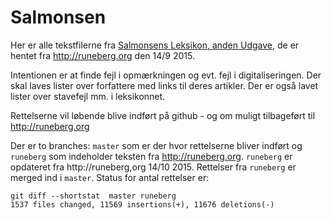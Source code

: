 # Salmonsen
Her er alle tekstfilerne fra [Salmonsens Leksikon, anden Udgave](http://runeberg.org/salmonsen/2/),
de er hentet fra http://runeberg.org den 14/9 2015.

Intentionen er at finde fejl i opmærkningen og evt. fejl i digitaliseringen. Der skal laves lister over
forfattere med links til deres artikler. Der er også lavet lister over stavefejl mm. i leksikonnet.

Rettelserne vil løbende blive indført på github - og om muligt tilbageført til http://runeberg.org

Der er to branches: `master` som er der hvor rettelserne bliver indført og `runeberg` som indeholder
teksten fra http://runeberg.org. `runeberg` er opdateret fra http://runeberg,org 14/10 2015. Rettelser fra
`runeberg` er merged ind i `master`. Status for antal rettelser er:

    git diff --shortstat  master runeberg
    1537 files changed, 11569 insertions(+), 11676 deletions(-)
